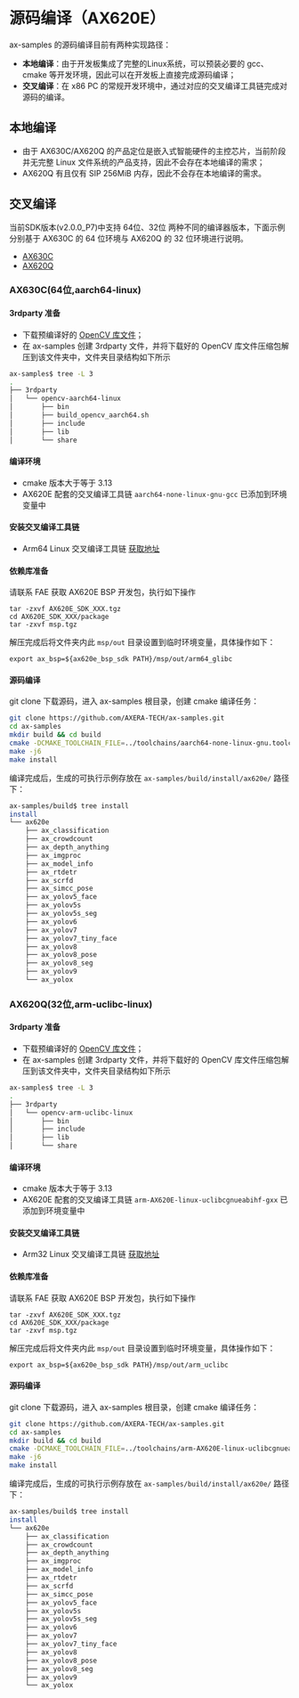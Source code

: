 # 源码编译（AX620E）

ax-samples 的源码编译目前有两种实现路径：

- **本地编译**：由于开发板集成了完整的Linux系统，可以预装必要的 gcc、cmake 等开发环境，因此可以在开发板上直接完成源码编译；
- **交叉编译**：在 x86 PC 的常规开发环境中，通过对应的交叉编译工具链完成对源码的编译。

## 本地编译

- 由于 AX630C/AX620Q 的产品定位是嵌入式智能硬件的主控芯片，当前阶段并无完整 Linux 文件系统的产品支持，因此不会存在本地编译的需求；
- AX620Q 有且仅有 SIP 256MiB 内存，因此不会存在本地编译的需求。  

## 交叉编译

当前SDK版本(v2.0.0_P7)中支持 64位、32位 两种不同的编译器版本，下面示例分别基于 AX630C 的 64 位环境与 AX620Q 的 32 位环境进行说明。

- [AX630C](#AX630C(64位,aarch64-linux))
- [AX620Q](#AX620Q(32位,arm-uclibc-linux))

### AX630C(64位,aarch64-linux)

#### 3rdparty 准备

- 下载预编译好的 [OpenCV 库文件](https://github.com/AXERA-TECH/ax-samples/releases/download/v0.1/opencv-aarch64-linux-gnu-gcc-7.5.0.zip)；
- 在 ax-samples 创建 3rdparty 文件，并将下载好的 OpenCV 库文件压缩包解压到该文件夹中，文件夹目录结构如下所示

```bash
ax-samples$ tree -L 3
.
├── 3rdparty
│   └── opencv-aarch64-linux
│       ├── bin
│       ├── build_opencv_aarch64.sh
│       ├── include
│       ├── lib
│       └── share
```

#### 编译环境
- cmake 版本大于等于 3.13
- AX620E 配套的交叉编译工具链 `aarch64-none-linux-gnu-gcc` 已添加到环境变量中

#### 安装交叉编译工具链

- Arm64 Linux 交叉编译工具链 [获取地址](https://developer.arm.com/-/media/Files/downloads/gnu-a/9.2-2019.12/binrel/gcc-arm-9.2-2019.12-x86_64-aarch64-none-linux-gnu.tar.xz)

#### 依赖库准备

请联系 FAE 获取 AX620E BSP 开发包，执行如下操作

```
tar -zxvf AX620E_SDK_XXX.tgz
cd AX620E_SDK_XXX/package
tar -zxvf msp.tgz
```

解压完成后将文件夹内此 `msp/out` 目录设置到临时环境变量，具体操作如下：

```
export ax_bsp=${ax620e_bsp_sdk PATH}/msp/out/arm64_glibc
```

#### 源码编译
git clone 下载源码，进入 ax-samples 根目录，创建 cmake 编译任务：

```bash
git clone https://github.com/AXERA-TECH/ax-samples.git
cd ax-samples
mkdir build && cd build
cmake -DCMAKE_TOOLCHAIN_FILE=../toolchains/aarch64-none-linux-gnu.toolchain.cmake -DBSP_MSP_DIR=${ax_bsp}/ -DAXERA_TARGET_CHIP=ax630c ..
make -j6
make install
```

编译完成后，生成的可执行示例存放在 `ax-samples/build/install/ax620e/` 路径下：

```bash
ax-samples/build$ tree install
install
└── ax620e
    ├── ax_classification
    ├── ax_crowdcount
    ├── ax_depth_anything
    ├── ax_imgproc
    ├── ax_model_info
    ├── ax_rtdetr
    ├── ax_scrfd
    ├── ax_simcc_pose
    ├── ax_yolov5_face
    ├── ax_yolov5s
    ├── ax_yolov5s_seg
    ├── ax_yolov6
    ├── ax_yolov7
    ├── ax_yolov7_tiny_face
    ├── ax_yolov8
    ├── ax_yolov8_pose
    ├── ax_yolov8_seg
    ├── ax_yolov9
    └── ax_yolox
```

### AX620Q(32位,arm-uclibc-linux)

#### 3rdparty 准备

- 下载预编译好的 [OpenCV 库文件](https://github.com/AXERA-TECH/ax-samples/releases/download/v0.6/opencv-arm-uclibc-linux.zip)；
- 在 ax-samples 创建 3rdparty 文件，并将下载好的 OpenCV 库文件压缩包解压到该文件夹中，文件夹目录结构如下所示

```bash
ax-samples$ tree -L 3
.
├── 3rdparty
│   └── opencv-arm-uclibc-linux
│       ├── bin
│       ├── include
│       ├── lib
│       └── share
```

#### 编译环境
- cmake 版本大于等于 3.13
- AX620E 配套的交叉编译工具链 `arm-AX620E-linux-uclibcgnueabihf-gxx` 已添加到环境变量中

#### 安装交叉编译工具链

- Arm32 Linux 交叉编译工具链 [获取地址](https://github.com/AXERA-TECH/ax620q_bsp_sdk/releases/download/v2.0.0/arm-AX620E-linux-uclibcgnueabihf_V3_20240320.tgz)

#### 依赖库准备

请联系 FAE 获取 AX620E BSP 开发包，执行如下操作

```
tar -zxvf AX620E_SDK_XXX.tgz
cd AX620E_SDK_XXX/package
tar -zxvf msp.tgz
```

解压完成后将文件夹内此 `msp/out` 目录设置到临时环境变量，具体操作如下：

```
export ax_bsp=${ax620e_bsp_sdk PATH}/msp/out/arm_uclibc
```

#### 源码编译
git clone 下载源码，进入 ax-samples 根目录，创建 cmake 编译任务：

```bash
git clone https://github.com/AXERA-TECH/ax-samples.git
cd ax-samples
mkdir build && cd build
cmake -DCMAKE_TOOLCHAIN_FILE=../toolchains/arm-AX620E-linux-uclibcgnueabihf.toolchain.cmake -DBSP_MSP_DIR=${ax_bsp}/ -DAXERA_TARGET_CHIP=ax620q ..
make -j6
make install
```

编译完成后，生成的可执行示例存放在 `ax-samples/build/install/ax620e/` 路径下：

```bash
ax-samples/build$ tree install
install
└── ax620e
    ├── ax_classification
    ├── ax_crowdcount
    ├── ax_depth_anything
    ├── ax_imgproc
    ├── ax_model_info
    ├── ax_rtdetr
    ├── ax_scrfd
    ├── ax_simcc_pose
    ├── ax_yolov5_face
    ├── ax_yolov5s
    ├── ax_yolov5s_seg
    ├── ax_yolov6
    ├── ax_yolov7
    ├── ax_yolov7_tiny_face
    ├── ax_yolov8
    ├── ax_yolov8_pose
    ├── ax_yolov8_seg
    ├── ax_yolov9
    └── ax_yolox
```
